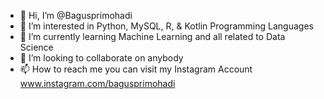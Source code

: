 - 👋 Hi, I’m @Bagusprimohadi
- 👀 I’m interested in Python, MySQL, R, & Kotlin Programming Languages
- 🌱 I’m currently learning Machine Learning and all related to Data Science 
- 💞️ I’m looking to collaborate on anybody 
- 📫 How to reach me you can visit my Instagram Account www.instagram.com/bagusprimohadi

<!---
Bagusprimohadi/Bagusprimohadi is a ✨ special ✨ repository because its `README.md` (this file) appears on your GitHub profile.
You can click the Preview link to take a look at your changes.
--->
